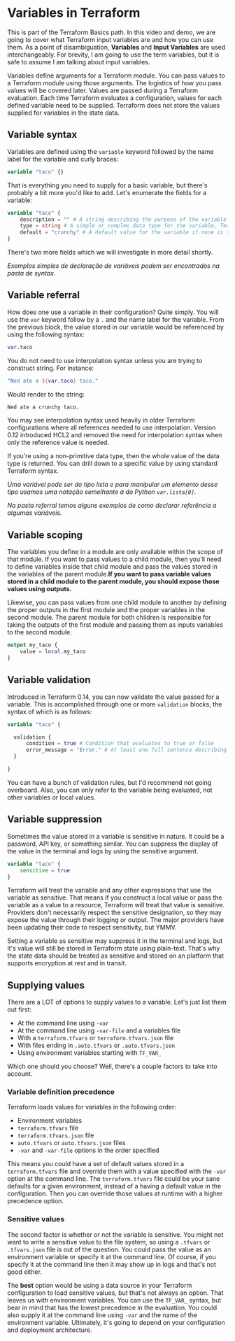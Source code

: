 # Variables in Terraform

This is part of the Terraform Basics path. In this video and demo, we are going to cover what Terraform input variables are and how you can use them. As a point of disambiguation, **Variables** and **Input Variables** are used interchangeably. For brevity, I am going to use the term variables, but it is safe to assume I am talking about input variables.

Variables define arguments for a Terraform module. You can pass values to a Terraform module using those arguments. The logistics of how you pass values will be covered later. Values are passed during a Terraform evaluation. Each time Terraform evaluates a configuration, values for each defined variable need to be supplied. Terraform does not store the values supplied for variables in the state data.

## Variable syntax

Variables are defined using the `variable` keyword followed by the name label for the variable and curly braces:

```terraform
variable "taco" {}
```

That is everything you need to supply for a basic variable, but there's probably a bit more you'd like to add. Let's enumerate the fields for a variable:

```terraform
variable "taco" {
    description = "" # A string describing the purpose of the variable
    type = string # A simple or complex data type for the variable, Terraform will attempt conversion
    default = "crunchy" # A default value for the variable if none is specified at runtime
}
```

There's two more fields which we will investigate in more detail shortly.

*Exemplos simples de declaração de variáveis podem ser encontrados na pasta de syntax.*

## Variable referral

How does one use a variable in their configuration? Quite simply. You will use the `var` keyword follow by a `.` and the name label for the variable. From the previous block, the value stored in our variable would be referenced by using the following syntax:

```terraform
var.taco
```

You do not need to use interpolation syntax unless you are trying to construct string. For instance:

```terraform
"Ned ate a ${var.taco} taco."
```

Would render to the string:

```bash
Ned ate a crunchy taco.
```

You may see interpolation syntax used heavily in older Terraform configurations where all references needed to use interpolation. Version 0.12 introduced HCL2 and removed the need for interpolation syntax when only the reference value is needed.

If you're using a non-primitive data type, then the whole value of the data type is returned. You can drill down to a specific value by using standard Terraform syntax.

*Uma variável pode ser do tipo lista e para manipular um elemento desse tipo usamos uma notação semelhante à do Python `var.lista[0]`.*

*Na pasta referral temos alguns exemplos de como declarar referência a algumas variáveis.*

## Variable scoping

The variables you define in a module are only available within the scope of that module. If you want to pass values to a child module, then you'll need to define variables inside that child module and pass the values stored in the variables of the parent module.**If you want to pass variable values stored in a child module to the parent module, you should expose those values using outputs.**

Likewise, you can pass values from one child module to another by defining the proper outputs in the first module and the proper variables in the second module. The parent module for both children is responsible for taking the outputs of the first module and passing them as inputs variables to the second module.

```terraform
output my_taco {
    value = local.my_taco
}
```

## Variable validation

Introduced in Terraform 0.14, you can now validate the value passed for a variable. This is accomplished through one or more `validation` blocks, the syntax of which is as follows:

```terraform
variable "taco" {

  validation {
      condition = true # Condition that evaluates to true or false
      error_message = "Error." # At least one full sentence describing the error
  }

}
```

You can have a bunch of validation rules, but I'd recommend not going overboard. Also, you can only refer to the variable being evaluated, not other variables or local values.

## Variable suppression

Sometimes the value stored in a variable is sensitive in nature. It could be a password, API key, or something similar. You can suppress the display of the value in the terminal and logs by using the sensitive argument.

```terraform
variable "taco" {
    sensitive = true
}
```

Terraform will treat the variable and any other expressions that use the variable as sensitive. That means if you construct a local value or pass the variable as a value to a resource, Terraform will treat that value is sensitive. Providers don't necessarily respect the sensitive designation, so they may expose the value through their logging or output. The major providers have been updating their code to respect sensitivity, but YMMV.

Setting a variable as sensitive may suppress it in the terminal and logs, but it's value will still be stored in Terraform state using plain-text. That's why the state data should be treated as sensitive and stored on an platform that supports encryption at rest and in transit.

## Supplying values

There are a LOT of options to supply values to a variable. Let's just list them out first:

* At the command line using `-var`
* At the command line using `-var-file` and a variables file
* With a `terraform.tfvars` or `terraform.tfvars.json` file
* With files ending in `.auto.tfvars` or `.auto.tfvars.json`
* Using environment variables starting with `TF_VAR_`

Which one should you choose? Well, there's a couple factors to take into account.

### Variable definition precedence

Terraform loads values for variables in the following order:

* Environment variables
* `terraform.tfvars` file
* `terraform.tfvars.json` file
* `auto.tfvars` or `auto.tfvars.json` files
* `-var` and `-var-file` options in the order specified

This means you could have a set of default values stored in a `terraform.tfvars` file and override them with a value specified with the `-var` option at the command line. The `terraform.tfvars` file could be your sane defaults for a given environment, instead of a having a default value in the configuration. Then you can override those values at runtime with a higher precedence option.

### Sensitive values

The second factor is whether or not the variable is sensitive. You might not want to write a sensitive value to the file system, so using a `.tfvars` or `.tfvars.json` file is out of the question. You could pass the value as an environment variable or specify it at the command line. Of course, if you specify it at the command line then it may show up in logs and that's not good either. 

The **best** option would be using a data source in your Terraform configuration to load sensitive values, but that's not always an option. That leaves us with environment variables. You can use the `TF_VAR_` syntax, but bear in mind that has the lowest precedence in the evaluation. You could also supply it at the command line using `-var` and the name of the environment variable. Ultimately, it's going to depend on your configuration and deployment architecture.